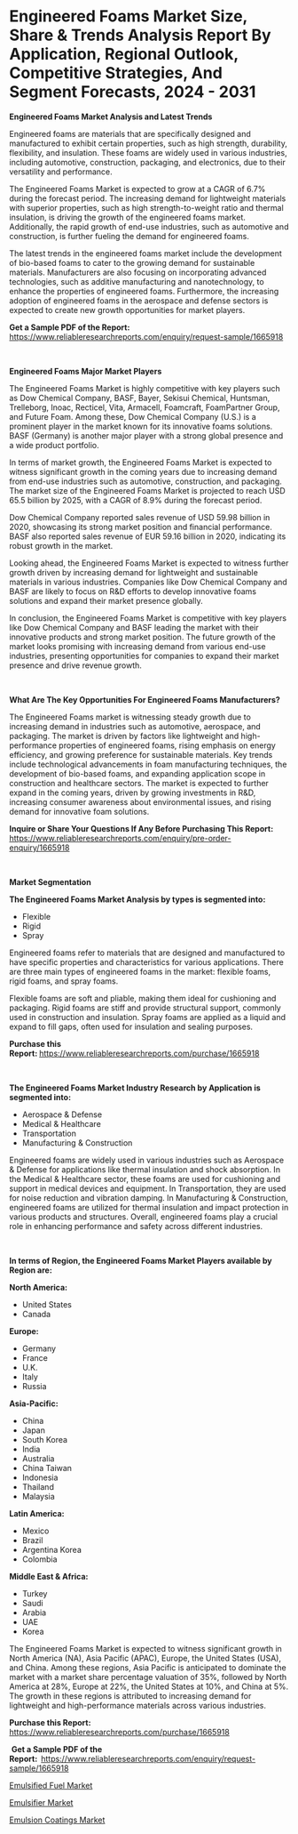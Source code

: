 <p><h1>Engineered Foams Market Size, Share & Trends Analysis Report By Application, Regional Outlook, Competitive Strategies, And Segment Forecasts, 2024 - 2031</h1></p><p><strong>Engineered Foams Market Analysis and Latest Trends</strong></p>
<p><p>Engineered foams are materials that are specifically designed and manufactured to exhibit certain properties, such as high strength, durability, flexibility, and insulation. These foams are widely used in various industries, including automotive, construction, packaging, and electronics, due to their versatility and performance.</p><p>The Engineered Foams Market is expected to grow at a CAGR of 6.7% during the forecast period. The increasing demand for lightweight materials with superior properties, such as high strength-to-weight ratio and thermal insulation, is driving the growth of the engineered foams market. Additionally, the rapid growth of end-use industries, such as automotive and construction, is further fueling the demand for engineered foams.</p><p>The latest trends in the engineered foams market include the development of bio-based foams to cater to the growing demand for sustainable materials. Manufacturers are also focusing on incorporating advanced technologies, such as additive manufacturing and nanotechnology, to enhance the properties of engineered foams. Furthermore, the increasing adoption of engineered foams in the aerospace and defense sectors is expected to create new growth opportunities for market players.</p></p>
<p><strong>Get a Sample PDF of the Report:&nbsp;</strong> <a href="https://www.reliableresearchreports.com/enquiry/request-sample/1665918">https://www.reliableresearchreports.com/enquiry/request-sample/1665918</a></p>
<p>&nbsp;</p>
<p><strong>Engineered Foams Major Market Players</strong></p>
<p><p>The Engineered Foams Market is highly competitive with key players such as Dow Chemical Company, BASF, Bayer, Sekisui Chemical, Huntsman, Trelleborg, Inoac, Recticel, Vita, Armacell, Foamcraft, FoamPartner Group, and Future Foam. Among these, Dow Chemical Company (U.S.) is a prominent player in the market known for its innovative foams solutions. BASF (Germany) is another major player with a strong global presence and a wide product portfolio.</p><p>In terms of market growth, the Engineered Foams Market is expected to witness significant growth in the coming years due to increasing demand from end-use industries such as automotive, construction, and packaging. The market size of the Engineered Foams Market is projected to reach USD 65.5 billion by 2025, with a CAGR of 8.9% during the forecast period.</p><p>Dow Chemical Company reported sales revenue of USD 59.98 billion in 2020, showcasing its strong market position and financial performance. BASF also reported sales revenue of EUR 59.16 billion in 2020, indicating its robust growth in the market.</p><p>Looking ahead, the Engineered Foams Market is expected to witness further growth driven by increasing demand for lightweight and sustainable materials in various industries. Companies like Dow Chemical Company and BASF are likely to focus on R&D efforts to develop innovative foams solutions and expand their market presence globally.</p><p>In conclusion, the Engineered Foams Market is competitive with key players like Dow Chemical Company and BASF leading the market with their innovative products and strong market position. The future growth of the market looks promising with increasing demand from various end-use industries, presenting opportunities for companies to expand their market presence and drive revenue growth.</p></p>
<p>&nbsp;</p>
<p><strong>What Are The Key Opportunities For Engineered Foams Manufacturers?</strong></p>
<p><p>The Engineered Foams market is witnessing steady growth due to increasing demand in industries such as automotive, aerospace, and packaging. The market is driven by factors like lightweight and high-performance properties of engineered foams, rising emphasis on energy efficiency, and growing preference for sustainable materials. Key trends include technological advancements in foam manufacturing techniques, the development of bio-based foams, and expanding application scope in construction and healthcare sectors. The market is expected to further expand in the coming years, driven by growing investments in R&D, increasing consumer awareness about environmental issues, and rising demand for innovative foam solutions.</p></p>
<p><strong>Inquire or Share Your Questions If Any Before Purchasing This Report:</strong> <a href="https://www.reliableresearchreports.com/enquiry/pre-order-enquiry/1665918">https://www.reliableresearchreports.com/enquiry/pre-order-enquiry/1665918</a></p>
<p>&nbsp;</p>
<p><strong>Market Segmentation</strong></p>
<p><strong>The Engineered Foams Market Analysis by types is segmented into:</strong></p>
<p><ul><li>Flexible</li><li>Rigid</li><li>Spray</li></ul></p>
<p><p>Engineered foams refer to materials that are designed and manufactured to have specific properties and characteristics for various applications. There are three main types of engineered foams in the market: flexible foams, rigid foams, and spray foams. </p><p>Flexible foams are soft and pliable, making them ideal for cushioning and packaging. Rigid foams are stiff and provide structural support, commonly used in construction and insulation. Spray foams are applied as a liquid and expand to fill gaps, often used for insulation and sealing purposes.</p></p>
<p><strong>Purchase this Report:&nbsp;</strong><a href="https://www.reliableresearchreports.com/purchase/1665918">https://www.reliableresearchreports.com/purchase/1665918</a></p>
<p>&nbsp;</p>
<p><strong>The Engineered Foams Market Industry Research by Application is segmented into:</strong></p>
<p><ul><li>Aerospace & Defense</li><li>Medical & Healthcare</li><li>Transportation</li><li>Manufacturing & Construction</li></ul></p>
<p><p>Engineered foams are widely used in various industries such as Aerospace & Defense for applications like thermal insulation and shock absorption. In the Medical & Healthcare sector, these foams are used for cushioning and support in medical devices and equipment. In Transportation, they are used for noise reduction and vibration damping. In Manufacturing & Construction, engineered foams are utilized for thermal insulation and impact protection in various products and structures. Overall, engineered foams play a crucial role in enhancing performance and safety across different industries.</p></p>
<p>&nbsp;</p>
<p><strong>In terms of Region, the Engineered Foams Market Players available by Region are:</strong></p>
<p>
    <p> <strong> North America: </strong>
        <ul>
            <li>United States</li>
            <li>Canada</li>
        </ul>
        </p> 
    <p> <strong> Europe: </strong>
        <ul>
            <li>Germany</li>
            <li>France</li>
            <li>U.K.</li>
            <li>Italy</li>
            <li>Russia</li>
        </ul>
        </p> 
    <p> <strong> Asia-Pacific: </strong>
        <ul>
            <li>China</li>
            <li>Japan</li>
            <li>South Korea</li>
            <li>India</li>
            <li>Australia</li>
            <li>China Taiwan</li>
            <li>Indonesia</li>
            <li>Thailand</li>
            <li>Malaysia</li>
        </ul>
        </p> 
    <p> <strong> Latin America: </strong>
        <ul>
            <li>Mexico</li>
            <li>Brazil</li>
            <li>Argentina Korea</li>
            <li>Colombia</li>
        </ul>
        </p> 
    <p> <strong> Middle East & Africa: </strong>
        <ul>
            <li>Turkey</li>
            <li>Saudi</li>
            <li>Arabia</li>
            <li>UAE</li>
            <li>Korea</li>
        </ul>
    </p>
    </p>
<p><p>The Engineered Foams Market is expected to witness significant growth in North America (NA), Asia Pacific (APAC), Europe, the United States (USA), and China. Among these regions, Asia Pacific is anticipated to dominate the market with a market share percentage valuation of 35%, followed by North America at 28%, Europe at 22%, the United States at 10%, and China at 5%. The growth in these regions is attributed to increasing demand for lightweight and high-performance materials across various industries.</p></p>
<p><strong>Purchase this Report: </strong><a href="https://www.reliableresearchreports.com/purchase/1665918">https://www.reliableresearchreports.com/purchase/1665918</a></p>
<p>&nbsp;<strong>Get a Sample PDF of the Report:&nbsp;&nbsp;</strong><a href="https://www.reliableresearchreports.com/enquiry/request-sample/1665918">https://www.reliableresearchreports.com/enquiry/request-sample/1665918</a></p>
<p><strong></strong></p>
<p><p><a href="https://github.com/arionmp/Market-Research-Report-List-2/blob/main/emulsified-fuel-market.md">Emulsified Fuel Market</a></p><p><a href="https://github.com/pgtimber/Market-Research-Report-List-1/blob/main/emulsifier-market.md">Emulsifier Market</a></p><p><a href="https://github.com/lataunyatinikmelvin59ilbd0dv/Market-Research-Report-List-1/blob/main/emulsion-coatings-market.md">Emulsion Coatings Market</a></p></p>